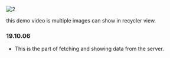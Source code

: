 
![2](./../video/show_multiple_images.gif)

this demo video is multiple images can show in recycler view.

### 19.10.06 
* This is the part of fetching and showing data from the server.
